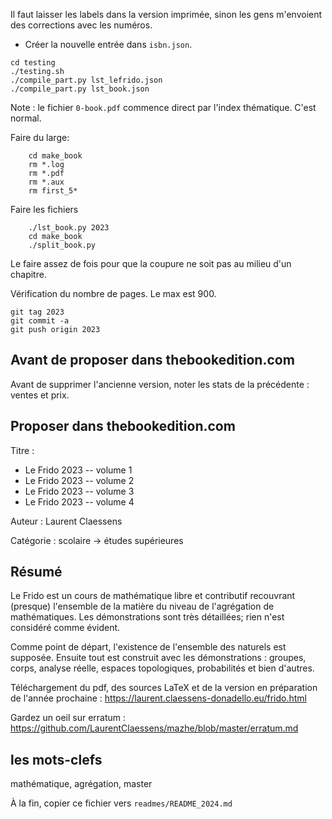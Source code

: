 Il faut laisser les labels dans la version imprimée, sinon les gens m'envoient des corrections
avec les numéros.


- Créer la nouvelle entrée dans `isbn.json`.

```
cd testing
./testing.sh
./compile_part.py lst_lefrido.json
./compile_part.py lst_book.json
```
Note : le fichier `0-book.pdf` commence direct par l'index thématique. C'est normal.


Faire du large:
```
    cd make_book
    rm *.log
    rm *.pdf
    rm *.aux
    rm first_5*
```

Faire les fichiers
```
    ./lst_book.py 2023
    cd make_book
    ./split_book.py
```
Le faire assez de fois pour que la coupure ne soit pas au milieu d'un chapitre.

Vérification du nombre de pages. Le max est 900.

```
git tag 2023
git commit -a
git push origin 2023
```

## Avant de proposer dans thebookedition.com

Avant de supprimer l'ancienne version, noter les stats de la précédente : ventes et prix.

## Proposer dans thebookedition.com



Titre : 
- Le Frido 2023 -- volume 1
- Le Frido 2023 -- volume 2
- Le Frido 2023 -- volume 3
- Le Frido 2023 -- volume 4

Auteur :
Laurent Claessens

Catégorie : scolaire -> études supérieures


## Résumé

Le Frido est un cours de mathématique libre et contributif recouvrant (presque) l'ensemble de la matière du niveau de l'agrégation de mathématiques. Les démonstrations sont très détaillées; rien n'est considéré comme évident.

Comme point de départ, l'existence de l'ensemble des naturels est supposée. Ensuite tout est construit avec les démonstrations : groupes, corps, analyse réelle, espaces topologiques, probabilités et bien d'autres.

Téléchargement du pdf, des sources LaTeX et de la version en préparation de l'année prochaine :
https://laurent.claessens-donadello.eu/frido.html

Gardez un oeil sur erratum :
https://github.com/LaurentClaessens/mazhe/blob/master/erratum.md

## les mots-clefs

mathématique, agrégation, master


À la fin, copier ce fichier vers `readmes/README_2024.md`
